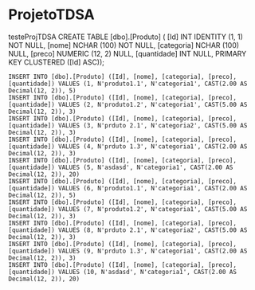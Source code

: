 # ProjetoTDSA
testeProjTDSA
    		CREATE TABLE [dbo].[Produto] (
	[Id]         INT             IDENTITY (1, 1) NOT NULL,
	[nome]       NCHAR (100)     NOT NULL,
    [categoria]  NCHAR (100)     NULL,
    [preco]      NUMERIC (12, 2) NULL,
    [quantidade] INT             NULL,
    PRIMARY KEY CLUSTERED ([Id] ASC));


	INSERT INTO [dbo].[Produto] ([Id], [nome], [categoria], [preco], [quantidade]) VALUES (1, N'produto1.1', N'categoria1', CAST(2.00 AS Decimal(12, 2)), 5)
	INSERT INTO [dbo].[Produto] ([Id], [nome], [categoria], [preco], [quantidade]) VALUES (2, N'produto1.2', N'categoria1', CAST(5.00 AS Decimal(12, 2)), 3)
	INSERT INTO [dbo].[Produto] ([Id], [nome], [categoria], [preco], [quantidade]) VALUES (3, N'prduto 2.1', N'categoria2', CAST(5.00 AS Decimal(12, 2)), 3)
	INSERT INTO [dbo].[Produto] ([Id], [nome], [categoria], [preco], [quantidade]) VALUES (4, N'prduto 1.3', N'categoria1', CAST(2.00 AS Decimal(12, 2)), 3)
	INSERT INTO [dbo].[Produto] ([Id], [nome], [categoria], [preco], [quantidade]) VALUES (5, N'asdasd', N'categoria1', CAST(2.00 AS Decimal(12, 2)), 20)
	INSERT INTO [dbo].[Produto] ([Id], [nome], [categoria], [preco], [quantidade]) VALUES (6, N'produto1.1', N'categoria1', CAST(2.00 AS Decimal(12, 2)), 5)
	INSERT INTO [dbo].[Produto] ([Id], [nome], [categoria], [preco], [quantidade]) VALUES (7, N'produto1.2', N'categoria1', CAST(5.00 AS Decimal(12, 2)), 3)
	INSERT INTO [dbo].[Produto] ([Id], [nome], [categoria], [preco], [quantidade]) VALUES (8, N'prduto 2.1', N'categoria2', CAST(5.00 AS Decimal(12, 2)), 3)
	INSERT INTO [dbo].[Produto] ([Id], [nome], [categoria], [preco], [quantidade]) VALUES (9, N'prduto 1.3', N'categoria1', CAST(2.00 AS Decimal(12, 2)), 3)
	INSERT INTO [dbo].[Produto] ([Id], [nome], [categoria], [preco], [quantidade]) VALUES (10, N'asdasd', N'categoria1', CAST(2.00 AS Decimal(12, 2)), 20)


